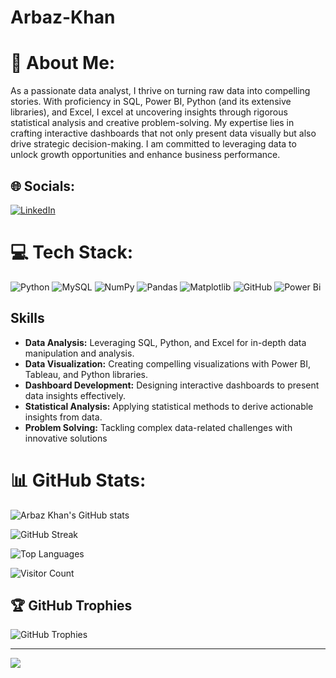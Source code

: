 # Arbaz-Khan

# 💫 About Me:
As a passionate data analyst, I thrive on turning raw data into compelling stories. With proficiency in SQL, Power BI, Python (and its extensive libraries), and Excel, I excel at uncovering insights through rigorous statistical analysis and creative problem-solving. My expertise lies in crafting interactive dashboards that not only present data visually but also drive strategic decision-making. I am committed to leveraging data to unlock growth opportunities and enhance business performance.


## 🌐 Socials:
[![LinkedIn](https://img.shields.io/badge/LinkedIn-%230077B5.svg?logo=linkedin&logoColor=white)](https://linkedin.com/in/www.linkedin.com/in/khan-arbaz-da) 

# 💻 Tech Stack:
![Python](https://img.shields.io/badge/python-3670A0?style=for-the-badge&logo=python&logoColor=ffdd54) ![MySQL](https://img.shields.io/badge/mysql-4479A1.svg?style=for-the-badge&logo=mysql&logoColor=white) ![NumPy](https://img.shields.io/badge/numpy-%23013243.svg?style=for-the-badge&logo=numpy&logoColor=white) ![Pandas](https://img.shields.io/badge/pandas-%23150458.svg?style=for-the-badge&logo=pandas&logoColor=white) ![Matplotlib](https://img.shields.io/badge/Matplotlib-%23ffffff.svg?style=for-the-badge&logo=Matplotlib&logoColor=black) ![GitHub](https://img.shields.io/badge/github-%23121011.svg?style=for-the-badge&logo=github&logoColor=white) ![Power Bi](https://img.shields.io/badge/power_bi-F2C811?style=for-the-badge&logo=powerbi&logoColor=black)

## Skills

- **Data Analysis:** Leveraging SQL, Python, and Excel for in-depth data manipulation and analysis.
- **Data Visualization:** Creating compelling visualizations with Power BI, Tableau, and Python libraries.
- **Dashboard Development:** Designing interactive dashboards to present data insights effectively.
- **Statistical Analysis:** Applying statistical methods to derive actionable insights from data.
- **Problem Solving:** Tackling complex data-related challenges with innovative solutions


# 📊 GitHub Stats:
![Arbaz Khan's GitHub stats](https://github-readme-stats.vercel.app/api?username=khanarbazz&theme=dark&hide_border=false&include_all_commits=false&count_private=false)

![GitHub Streak](https://github-readme-streak-stats.herokuapp.com/?user=khanarbazz&theme=dark&hide_border=false)

![Top Languages](https://github-readme-stats.vercel.app/api/top-langs/?username=khanarbazz&theme=dark&hide_border=false&include_all_commits=false&count_private=false&layout=compact)

![Visitor Count](https://visitcount.itsvg.in/api?id=khanarbazz&icon=0&color=0)
## 🏆 GitHub Trophies
![GitHub Trophies](https://github-profile-trophy.vercel.app/?username=khanarbazz&theme=radical&no-frame=false&no-bg=true&margin-w=4)

---

[![](https://visitcount.itsvg.in/api?id=khanarbazz&icon=0&color=0)](https://visitcount.itsvg.in)
<!-- Proudly created with GPRM ( https://gprm.itsvg.in ) -->
